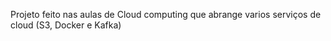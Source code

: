 Projeto feito nas aulas de Cloud computing que abrange varios serviços de cloud (S3, Docker e Kafka)
